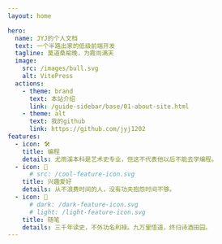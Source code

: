 ```yaml
---
layout: home

hero:
  name: JYJ的个人文档
  text: 一个半路出家的低级前端开发
  tagline: 莫道桑榆晚，为霞尚满天
  image:
    src: /images/bull.svg
    alt: VitePress
  actions:
    - theme: brand
      text: 本站介绍
      link: /guide-sidebar/base/01-about-site.html
    - theme: alt
      text: 我的github
      link: https://github.com/jyj1202
features:
  - icon: 🛠️
    title: 编程
    details: 尤雨溪本科是艺术史专业，但这不代表他以后不能去学编程。
  - icon: 🎉
      # src: /cool-feature-icon.svg
    title: 兴趣爱好
    details: 从不浪费时间的人，没有功夫抱怨时间不够。
  - icon: 💯
      # dark: /dark-feature-icon.svg
      # light: /light-feature-icon.svg
    title: 随笔
    details: 三千年读史，不外功名利禄。九万里悟道，终归诗酒田园。
---
```


